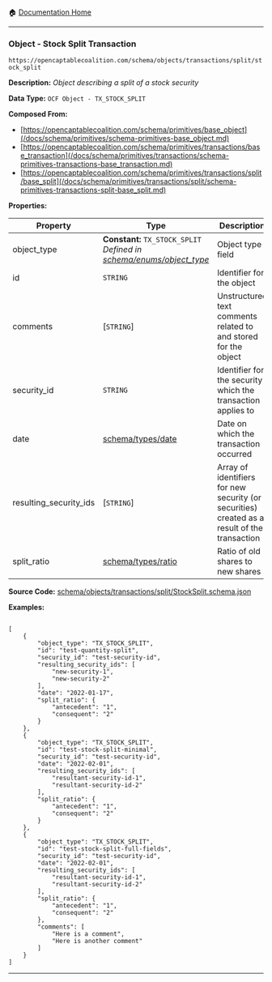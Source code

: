 :house: [Documentation Home](/README.md)

---

### Object - Stock Split Transaction

`https://opencaptablecoalition.com/schema/objects/transactions/split/stock_split`

**Description:** _Object describing a split of a stock security_

**Data Type:** `OCF Object - TX_STOCK_SPLIT`

**Composed From:**

- [https://opencaptablecoalition.com/schema/primitives/base_object](/docs/schema/primitives/schema-primitives-base_object.md)
- [https://opencaptablecoalition.com/schema/primitives/transactions/base_transaction](/docs/schema/primitives/transactions/schema-primitives-transactions-base_transaction.md)
- [https://opencaptablecoalition.com/schema/primitives/transactions/split/base_split](/docs/schema/primitives/transactions/split/schema-primitives-transactions-split-base_split.md)

**Properties:**

| Property               | Type                                                                                                                       | Description                                                                                  | Required   |
| ---------------------- | -------------------------------------------------------------------------------------------------------------------------- | -------------------------------------------------------------------------------------------- | ---------- |
| object_type            | **Constant:** `TX_STOCK_SPLIT`</br>_Defined in [schema/enums/object_type](/docs/schema/enums/schema-enums-object_type.md)_ | Object type field                                                                            | `REQUIRED` |
| id                     | `STRING`                                                                                                                   | Identifier for the object                                                                    | `REQUIRED` |
| comments               | [`STRING`]</br>                                                                                                            | Unstructured text comments related to and stored for the object                              | -          |
| security_id            | `STRING`                                                                                                                   | Identifier for the security which the transaction applies to                                 | `REQUIRED` |
| date                   | [schema/types/date](/docs/schema/types/schema-types-date.md)                                                               | Date on which the transaction occurred                                                       | `REQUIRED` |
| resulting_security_ids | [`STRING`]</br>                                                                                                            | Array of identifiers for new security (or securities) created as a result of the transaction | `REQUIRED` |
| split_ratio            | [schema/types/ratio](/docs/schema/types/schema-types-ratio.md)                                                             | Ratio of old shares to new shares                                                            | `REQUIRED` |

**Source Code:** [schema/objects/transactions/split/StockSplit.schema.json](/schema/objects/transactions/split/StockSplit.schema.json)

**Examples:**

```

[
    {
        "object_type": "TX_STOCK_SPLIT",
        "id": "test-quantity-split",
        "security_id": "test-security-id",
        "resulting_security_ids": [
            "new-security-1",
            "new-security-2"
        ],
        "date": "2022-01-17",
        "split_ratio": {
            "antecedent": "1",
            "consequent": "2"
        }
    },
    {
        "object_type": "TX_STOCK_SPLIT",
        "id": "test-stock-split-minimal",
        "security_id": "test-security-id",
        "date": "2022-02-01",
        "resulting_security_ids": [
            "resultant-security-id-1",
            "resultant-security-id-2"
        ],
        "split_ratio": {
            "antecedent": "1",
            "consequent": "2"
        }
    },
    {
        "object_type": "TX_STOCK_SPLIT",
        "id": "test-stock-split-full-fields",
        "security_id": "test-security-id",
        "date": "2022-02-01",
        "resulting_security_ids": [
            "resultant-security-id-1",
            "resultant-security-id-2"
        ],
        "split_ratio": {
            "antecedent": "1",
            "consequent": "2"
        },
        "comments": [
            "Here is a comment",
            "Here is another comment"
        ]
    }
]

```

---
